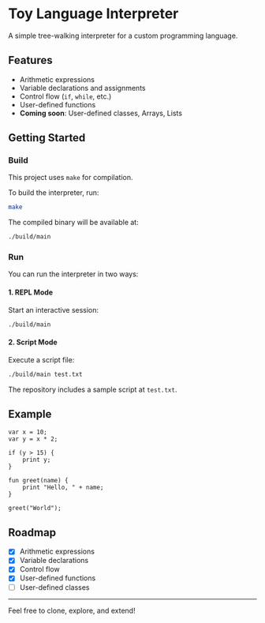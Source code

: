 
# Toy Language Interpreter

A simple tree-walking interpreter for a custom programming language.

## Features

- Arithmetic expressions
- Variable declarations and assignments
- Control flow (`if`, `while`, etc.)
- User-defined functions
- **Coming soon**: User-defined classes, Arrays, Lists

## Getting Started

### Build

This project uses `make` for compilation.

To build the interpreter, run:

```bash
make
````

The compiled binary will be available at:

```bash
./build/main
```

### Run

You can run the interpreter in two ways:

#### 1. REPL Mode

Start an interactive session:

```bash
./build/main
```

#### 2. Script Mode

Execute a script file:

```bash
./build/main test.txt
```

The repository includes a sample script at `test.txt`.

## Example

```plaintext
var x = 10;
var y = x * 2;

if (y > 15) {
    print y;
}

fun greet(name) {
    print "Hello, " + name;
}

greet("World");
```

## Roadmap

* [x] Arithmetic expressions
* [x] Variable declarations
* [x] Control flow
* [x] User-defined functions
* [ ] User-defined classes

---

Feel free to clone, explore, and extend!
